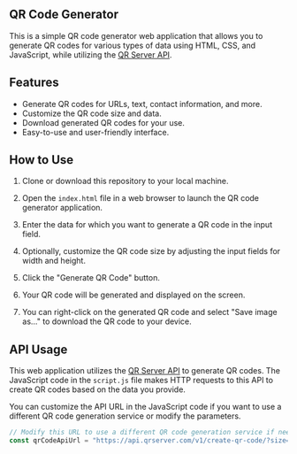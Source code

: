 ## QR Code Generator

This is a simple QR code generator web application that allows you to generate QR codes for various types of data using HTML, CSS, and JavaScript, while utilizing the [QR Server API](https://api.qrserver.com/v1/create-qr-code/?size=150x150&data=).

## Features

- Generate QR codes for URLs, text, contact information, and more.
- Customize the QR code size and data.
- Download generated QR codes for your use.
- Easy-to-use and user-friendly interface.

## How to Use

1. Clone or download this repository to your local machine.

2. Open the `index.html` file in a web browser to launch the QR code generator application.

3. Enter the data for which you want to generate a QR code in the input field.

4. Optionally, customize the QR code size by adjusting the input fields for width and height.

5. Click the "Generate QR Code" button.

6. Your QR code will be generated and displayed on the screen.

7. You can right-click on the generated QR code and select "Save image as..." to download the QR code to your device.

## API Usage

This web application utilizes the [QR Server API](https://api.qrserver.com/v1/create-qr-code/?size=150x150&data=) to generate QR codes. The JavaScript code in the `script.js` file makes HTTP requests to this API to create QR codes based on the data you provide.

You can customize the API URL in the JavaScript code if you want to use a different QR code generation service or modify the parameters.

```javascript
// Modify this URL to use a different QR code generation service if needed
const qrCodeApiUrl = "https://api.qrserver.com/v1/create-qr-code/?size=150x150&data=";
